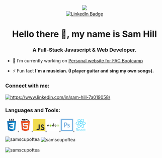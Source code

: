 <div id="header" align="center">
  <img src="https://github.com/samscupoftea/samscupoftea/assets/116380619/a7eded8b-e623-43d6-8b16-e5bcda4a4b98" width="200"/>
<div id="badges">
  <a href="https://www.linkedin.com/in/sam-hill-7a019058/">
    <img src="https://img.shields.io/badge/LinkedIn-blue?style=for-the-badge&logo=linkedin&logoColor=white" alt="LinkedIn Badge"/>
  </a>
</div>
</div>








<h1 align="center">Hello there 👋,  my name is Sam Hill</h1>
<h3 align="center">A Full-Stack Javascript & Web Developer.</h3>

- 🔭 I’m currently working on [Personal website for FAC Bootcamp](https://github.com/samscupoftea/FAC-Website-Project)

- ⚡ Fun fact **I'm a musician. (I player guitar and sing my own songs).**

<h3 align="left">Connect with me:</h3>
<p align="left">
<a href="https://linkedin.com/in/https://www.linkedin.com/in/sam-hill-7a019058/" target="blank"><img align="center" src="https://raw.githubusercontent.com/rahuldkjain/github-profile-readme-generator/master/src/images/icons/Social/linked-in-alt.svg" alt="https://www.linkedin.com/in/sam-hill-7a019058/" height="30" width="40" /></a>
</p>

<h3 align="left">Languages and Tools:</h3>
<p align="left"> <a href="https://www.w3schools.com/css/" target="_blank" rel="noreferrer"> <img src="https://raw.githubusercontent.com/devicons/devicon/master/icons/css3/css3-original-wordmark.svg" alt="css3" width="40" height="40"/> </a> <a href="https://www.w3.org/html/" target="_blank" rel="noreferrer"> <img src="https://raw.githubusercontent.com/devicons/devicon/master/icons/html5/html5-original-wordmark.svg" alt="html5" width="40" height="40"/> </a> <a href="https://developer.mozilla.org/en-US/docs/Web/JavaScript" target="_blank" rel="noreferrer"> <img src="https://raw.githubusercontent.com/devicons/devicon/master/icons/javascript/javascript-original.svg" alt="javascript" width="40" height="40"/> </a> <a href="https://nodejs.org" target="_blank" rel="noreferrer"> <img src="https://raw.githubusercontent.com/devicons/devicon/master/icons/nodejs/nodejs-original-wordmark.svg" alt="nodejs" width="40" height="40"/> </a> <a href="https://www.photoshop.com/en" target="_blank" rel="noreferrer"> <img src="https://raw.githubusercontent.com/devicons/devicon/master/icons/photoshop/photoshop-line.svg" alt="photoshop" width="40" height="40"/> </a> <a href="https://reactjs.org/" target="_blank" rel="noreferrer"> <img src="https://raw.githubusercontent.com/devicons/devicon/master/icons/react/react-original-wordmark.svg" alt="react" width="40" height="40"/> </a> </p>

<p><img align="left" src="https://github-readme-stats.vercel.app/api/top-langs?username=samscupoftea&show_icons=true&locale=en&layout=compact" alt="samscupoftea" /></p>

<p>&nbsp;<img align="center" src="https://github-readme-stats.vercel.app/api?username=samscupoftea&show_icons=true&locale=en" alt="samscupoftea" /></p>

<p><img align="center" src="https://github-readme-streak-stats.herokuapp.com/?user=samscupoftea&" alt="samscupoftea" /></p>
